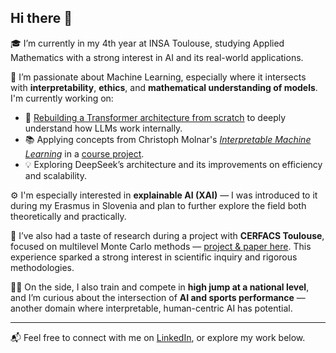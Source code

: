 ## Hi there 👋

🎓 I’m currently in my 4th year at INSA Toulouse, studying Applied Mathematics with a strong interest in AI and its real-world applications.

🚀 I’m passionate about Machine Learning, especially where it intersects with **interpretability**, **ethics**, and **mathematical understanding of models**. I'm currently working on:

- 🧠 [Rebuilding a Transformer architecture from scratch](https://github.com/Dorianhgn/GPT) to deeply understand how LLMs work internally.
- 📚 Applying concepts from Christoph Molnar's *[Interpretable Machine Learning](https://christophm.github.io/interpretable-ml-book/)* in a [course project](https://github.com/Dorianhgn/ProjetML4A/).
- 💡 Exploring DeepSeek’s architecture and its improvements on efficiency and scalability.

⚙️ I'm especially interested in **explainable AI (XAI)** — I was introduced to it during my Erasmus in Slovenia and plan to further explore the field both theoretically and practically.

🔬 I’ve also had a taste of research during a project with **CERFACS Toulouse**, focused on multilevel Monte Carlo methods — [project & paper here](https://github.com/Dorianhgn/Log-Euclidean-MLMC-Estimator/blob/main/PAPER.pdf). This experience sparked a strong interest in scientific inquiry and rigorous methodologies.

🏃‍♂️ On the side, I also train and compete in **high jump at a national level**, and I’m curious about the intersection of **AI and sports performance** — another domain where interpretable, human-centric AI has potential.

---

📬 Feel free to connect with me on [LinkedIn](https://www.linkedin.com/in/dorianhugonnet/), or explore my work below.
